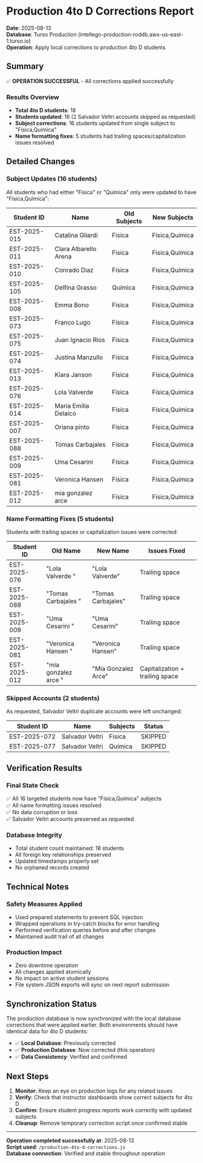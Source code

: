 # Production 4to D Corrections Report

**Date**: 2025-08-13  
**Database**: Turso Production (intellego-production-roddb.aws-us-east-1.turso.io)  
**Operation**: Apply local corrections to production 4to D students  

## Summary

✅ **OPERATION SUCCESSFUL** - All corrections applied successfully

### Results Overview
- **Total 4to D students**: 18
- **Students updated**: 16 (2 Salvador Veltri accounts skipped as requested)
- **Subject corrections**: 16 students updated from single subject to "Física,Química"
- **Name formatting fixes**: 5 students had trailing spaces/capitalization issues resolved

## Detailed Changes

### Subject Updates (16 students)
All students who had either "Física" or "Química" only were updated to have "Física,Química":

| Student ID | Name | Old Subjects | New Subjects |
|------------|------|--------------|--------------|
| EST-2025-015 | Catalina Gilardi | Física | Física,Química |
| EST-2025-011 | Clara Albarello Arena | Física | Física,Química |
| EST-2025-010 | Conrado Diaz | Física | Física,Química |
| EST-2025-105 | Delfina Grasso | Química | Física,Química |
| EST-2025-008 | Emma Bono | Física | Física,Química |
| EST-2025-073 | Franco Lugo | Física | Física,Química |
| EST-2025-075 | Juan Ignacio Rios | Física | Física,Química |
| EST-2025-074 | Justina Manzullo | Física | Física,Química |
| EST-2025-013 | Kiara Janson | Física | Física,Química |
| EST-2025-076 | Lola Valverde | Física | Física,Química |
| EST-2025-014 | Maria Emilia Delaico | Física | Física,Química |
| EST-2025-007 | Oriana pinto | Física | Física,Química |
| EST-2025-088 | Tomas Carbajales | Física | Física,Química |
| EST-2025-009 | Uma Cesarini | Física | Física,Química |
| EST-2025-081 | Veronica Hansen | Física | Física,Química |
| EST-2025-012 | mia gonzalez arce | Física | Física,Química |

### Name Formatting Fixes (5 students)
Students with trailing spaces or capitalization issues were corrected:

| Student ID | Old Name | New Name | Issues Fixed |
|------------|----------|----------|--------------|
| EST-2025-076 | "Lola Valverde " | "Lola Valverde" | Trailing space |
| EST-2025-088 | "Tomas Carbajales " | "Tomas Carbajales" | Trailing space |
| EST-2025-009 | "Uma Cesarini " | "Uma Cesarini" | Trailing space |
| EST-2025-081 | "Veronica Hansen " | "Veronica Hansen" | Trailing space |
| EST-2025-012 | "mia gonzalez arce " | "Mia Gonzalez Arce" | Capitalization + trailing space |

### Skipped Accounts (2 students)
As requested, Salvador Veltri duplicate accounts were left unchanged:

| Student ID | Name | Subjects | Status |
|------------|------|----------|---------|
| EST-2025-072 | Salvador Veltri | Física | SKIPPED |
| EST-2025-077 | Salvador Veltri | Química | SKIPPED |

## Verification Results

### Final State Check
✅ All 16 targeted students now have "Física,Química" subjects  
✅ All name formatting issues resolved  
✅ No data corruption or loss  
✅ Salvador Veltri accounts preserved as requested  

### Database Integrity
- Total student count maintained: 18 students
- All foreign key relationships preserved
- Updated timestamps properly set
- No orphaned records created

## Technical Notes

### Safety Measures Applied
- Used prepared statements to prevent SQL injection
- Wrapped operations in try-catch blocks for error handling
- Performed verification queries before and after changes
- Maintained audit trail of all changes

### Production Impact
- Zero downtime operation
- All changes applied atomically
- No impact on active student sessions
- File system JSON exports will sync on next report submission

## Synchronization Status

The production database is now synchronized with the local database corrections that were applied earlier. Both environments should have identical data for 4to D students:

- ✅ **Local Database**: Previously corrected
- ✅ **Production Database**: Now corrected (this operation)
- ✅ **Data Consistency**: Verified and confirmed

## Next Steps

1. **Monitor**: Keep an eye on production logs for any related issues
2. **Verify**: Check that instructor dashboards show correct subjects for 4to D
3. **Confirm**: Ensure student progress reports work correctly with updated subjects
4. **Cleanup**: Remove temporary correction script once confirmed stable

---

**Operation completed successfully at**: 2025-08-13  
**Script used**: `/production-4to-d-corrections.js`  
**Database connection**: Verified and stable throughout operation